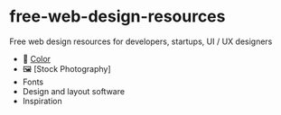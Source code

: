 # free-web-design-resources
Free web design resources for developers, startups, UI / UX designers


- 🌈 [Color](https://github.com/ann-kilzer/free-web-design-resources/edit/main/COLORS.md)
- 🖼️ [Stock Photography]
- Fonts
- Design and layout software
- Inspiration
